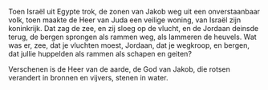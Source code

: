 Toen Israël uit Egypte trok,
de zonen van Jakob
weg uit een onverstaanbaar volk,
toen maakte de Heer
van Juda een veilige woning, van Israël
zijn koninkrijk.
Dat zag de zee, en zij sloeg op de vlucht,
en de Jordaan deinsde terug,
de bergen sprongen als rammen weg,
als lammeren de heuvels.
Wat was er, zee, dat je vluchten moest,
Jordaan, dat je wegkroop,
en bergen, dat jullie huppelden als rammen
als schapen en geiten?

Verschenen is de Heer van de aarde,
de God van Jakob,
die rotsen verandert in bronnen en vijvers,
stenen in water.